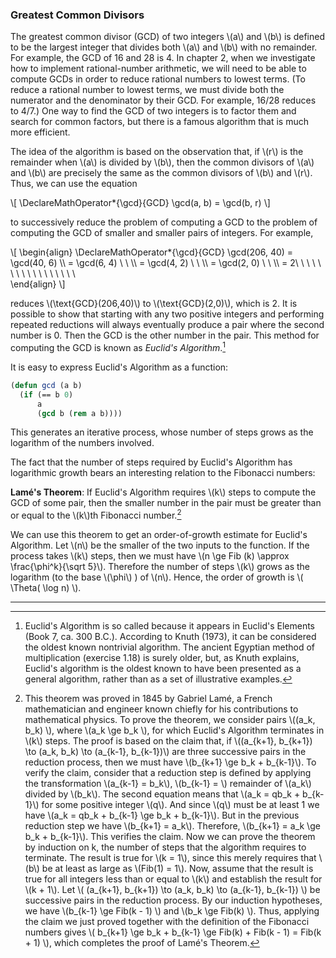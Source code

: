 ### Greatest Common Divisors

The greatest common divisor (GCD) of two integers \\(a\\) and \\(b\\) is defined to be the largest integer that divides both \\(a\\) and \\(b\\) with no remainder. For example, the GCD of 16 and 28 is 4. In chapter 2, when we investigate how to implement rational-number arithmetic, we will need to be able to compute GCDs in order to reduce rational numbers to lowest terms. (To reduce a rational number to lowest terms, we must divide both the numerator and the denominator by their GCD. For example, 16/28 reduces to 4/7.) One way to find the GCD of two integers is to factor them and search for common factors, but there is a famous algorithm that is much more efficient.

The idea of the algorithm is based on the observation that, if \\(r\\) is the remainder when \\(a\\) is divided by \\(b\\), then the common divisors of \\(a\\) and \\(b\\) are precisely the same as the common divisors of \\(b\\) and \\(r\\). Thus, we can use the equation

\\[
\DeclareMathOperator*{\gcd}{GCD}
\gcd(a, b) = \gcd(b, r)
\\]

to successively reduce the problem of computing a GCD to the problem of computing the GCD of smaller and smaller pairs of integers. For example,

\\[
\begin{align}
\DeclareMathOperator*{\gcd}{GCD}
\gcd(206, 40) = \gcd(40, 6) \\\\
= \gcd(6, 4) \ \ \\\\
= \gcd(4, 2) \ \ \\\\
= \gcd(2, 0) \ \ \\\\
= 2\ \ \ \ \ \ \ \ \ \ \ \ \ \ \ \ \ \
\end{align}
\\]

reduces \\(\text{GCD}(206,40)\\) to \\(\text{GCD}(2,0)\\), which is 2. It is possible to show that starting with any two positive integers and performing repeated reductions will always eventually produce a pair where the second number is 0. Then the GCD is the other number in the pair. This method for computing the GCD is known as *Euclid's Algorithm*.[^1]

It is easy to express Euclid's Algorithm as a function:

```lisp
(defun gcd (a b)
  (if (== b 0)
      a
      (gcd b (rem a b))))
```

This generates an iterative process, whose number of steps grows as the logarithm of the numbers involved.

The fact that the number of steps required by Euclid's Algorithm has logarithmic growth bears an interesting relation to the Fibonacci numbers:

**Lamé's Theorem**: If Euclid's Algorithm requires \\(k\\) steps to compute the GCD of some pair, then the smaller number in the pair must be greater than or equal to the \\(k\\)th Fibonacci number.[^2]

We can use this theorem to get an order-of-growth estimate for Euclid's Algorithm. Let \\(n\\) be the smaller of the two inputs to the function. If the process takes \\(k\\) steps, then we must have \\(n \ge Fib (k) \approx \frac{\phi^k}{\sqrt 5}\\). Therefore the number of steps \\(k\\) grows as the logarithm (to the base \\(\phi\\) ) of \\(n\\).
Hence, the order of growth is \\( \Theta( \log n) \\).

----

[^1]: Euclid's Algorithm is so called because it appears in Euclid's Elements (Book 7, ca. 300 B.C.). According to Knuth (1973), it can be considered the oldest known nontrivial algorithm. The ancient Egyptian method of multiplication (exercise 1.18) is surely older, but, as Knuth explains, Euclid's algorithm is the oldest known to have been presented as a general algorithm, rather than as a set of illustrative examples.

[^2]: This theorem was proved in 1845 by Gabriel Lamé, a French mathematician and engineer known chiefly for his contributions to mathematical physics. To prove the theorem, we consider pairs \\((a_k, b_k) \\), where \\(a_k \ge b_k \\), for which Euclid's Algorithm terminates in \\(k\\) steps. The proof is based on the claim that, if \\((a_{k+1}, b_{k+1}) \to (a_k, b_k) \to (a_{k-1}, b_{k-1})\\) are three successive pairs in the reduction process, then we must have \\(b_{k+1} \ge b_k + b_{k-1}\\). To verify the claim, consider that a reduction step is defined by applying the transformation \\(a_{k-1} = b_k\\), \\(b_{k-1} = \\) remainder of \\(a_k\\) divided by \\(b_k\\). The second equation means that \\(a_k = qb_k + b_{k-1}\\) for some positive integer \\(q\\). And since \\(q\\) must be at least 1 we have \\(a_k = qb_k + b_{k-1} \ge b_k + b_{k-1}\\). But in the previous reduction step we have \\(b_{k+1} = a_k\\). Therefore, \\(b_{k+1} = a_k \ge b_k + b_{k-1}\\). This verifies the claim. Now we can prove the theorem by induction on k, the number of steps that the algorithm requires to terminate. The result is true for \\(k = 1\\), since this merely requires that \\(b\\) be at least as large as \\(Fib(1) = 1\\). Now, assume that the result is true for all integers less than or equal to \\(k\\) and establish the result for \\(k + 1\\). Let \\( (a_{k+1}, b_{k+1}) \to (a_k, b_k) \to (a_{k-1}, b_{k-1}) \\) be successive pairs in the reduction process. By our induction hypotheses, we have \\(b_{k-1} \ge Fib(k - 1) \\) and \\(b_k \ge Fib(k) \\). Thus, applying the claim we just proved together with the definition of the Fibonacci numbers gives \\( b_{k+1} \ge b_k + b_{k-1} \ge Fib(k) + Fib(k - 1) = Fib(k + 1) \\), which completes the proof of Lamé's Theorem.






